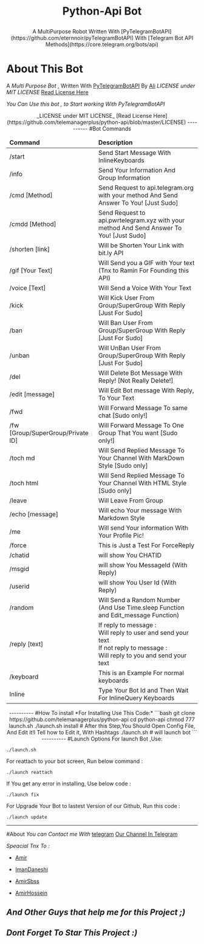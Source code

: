 # <p align="center">Python-Api Bot

<p align="center">A MultiPurpose Robot Written With [PyTelegramBotAPI](https://github.com/eternnoir/pyTelegramBotAPI) With [Telegram Bot API Methods](https://core.telegram.org/bots/api)


# About This Bot
A *Multi Purpose Bot* , Written With [PyTelegramBotAPI](https://github.com/eternnoir/pyTelegramBotAPI) By [Ali](https://telegram.me/Pokr_Face)
_LICENSE under MIT LICENSE_ [Read License Here](https://github.com/telemanagerplus/python-api/blob/master/LICENSE)

*You Can Use this bot , to Start working With PyTelegramBotAPI*
<p align="center">_LICENSE under MIT LICENSE_ [Read License Here](https://github.com/telemanagerplus/python-api/blob/master/LICENSE)
----------
#Bot Commands
<table>
  <thead>
    <tr>
      <td><strong>Command</strong></td>
      <td><strong>Description</strong></td>
    </tr>
  </thead>
  <tbody>
    <tr>
      <td>/start</td>
      <td>Send Start Message With InlineKeyboards</td>
    </tr>
    <tr>
      <td>/info</td>
      <td>Send Your Information And Group Information</td>
    </tr>
    <tr>
      <td>/cmd [Method]</td>
      <td>Send Request to api.telegram.org with your method And Send Answer To You! [Just Sudo]</td>
    </tr>
    <tr>
      <td>/cmdd [Method]</td>
      <td>Send Request to api.pwrtelegram.xyz with your method And Send Answer To You! [Just Sudo]</td>
    </tr>
    <tr>
      <td>/shorten [link]</td>
      <td>Will be Shorten Your Link with bit.ly API</td>
    </tr>
    <tr>
      <td>/gif [Your Text]</td>
      <td>Will Send you a GIF with Your text (Tnx to Ramin For Founding this API)</td>
    </tr>
    <tr>
      <td>/voice [Text]</td>
      <td>Will Send a Voice With Your Text</td>
    </tr>
    <tr>
      <td>/kick</td>
      <td>Will Kick User From Group/SuperGroup With Reply [Just For Sudo]</td>
    </tr>
    <tr>
      <td>/ban</td>
      <td>Will Ban User From Group/SuperGroup With Reply [Just For Sudo]</td>
    </tr>
    <tr>
      <td>/unban</td>
      <td>Will UnBan User From Group/SuperGroup With Reply [Just For Sudo]</td>
    </tr>
    <tr>
      <td>/del</td>
      <td>Will Delete Bot Message With Reply! [Not Really Delete!]</td>
    </tr>
    <tr>
      <td>/edit [message]</td>
      <td>Will Edit Bot message With Reply, To Your Text</td>
    </tr>
    <tr>
      <td>/fwd</td>
      <td>Will Forward Message To same chat [Sudo only!]</td>
    </tr>
    <tr>
      <td>/fw [Group/SuperGroup/Private ID]</td>
      <td>Will Forward Message To One Group That You want [Sudo only!]</td>
    </tr>
    <tr>
      <td>/toch md</td>
      <td>Will Send Replied Message To Your Channel With MarkDown Style [Sudo only]</td>
    </tr>
    <tr>
      <td>/toch html</td>
      <td>Will Send Replied Message To Your Channel With HTML Style [Sudo only]</td>
    </tr>
    <tr>
      <td>/leave</td>
      <td>Will Leave From Group</td>
    </tr>
    <tr>
      <td>/echo [message]</td>
      <td>Will echo Your message With Markdown Style</td>
    </tr>
    <tr>
      <td>/me</td>
      <td>Will send Your information With Your Profile Pic!</td>
    </tr>
    <tr>
      <td>/force</td>
      <td>This is Just a Test For ForceReply</td>
    </tr>
    <tr>
      <td>/chatid</td>
      <td>will show You CHATID</td>
    </tr>
    <tr>
      <td>/msgid</td>
      <td>will show You MessageId (With Reply)</td>
    </tr>
    <tr>
      <td>/userid</td>
      <td>will show You User Id (With Reply)</td>
    </tr>
    <tr>
      <td>/random</td>
      <td>Will Send a Random Number (And Use Time.sleep Function and Edit_message Function)</td>
    </tr>
    <tr>
      <td>/reply [text]</td>
      <td>If reply to message :<br>Will reply to user and send your text<br>If not reply to message :<br>Will reply to you and send your text</td>
    </tr>
    <tr>
      <td>/keyboard</td>
      <td>This is an Example For normal keyboards</td>
    </tr>
    <tr>
      <td>Inline</td>
      <td>Type Your Bot Id and Then Wait For InlineQuery Keyboards</td>
    </tr>
  </tbody>
</table>
----------
#How To install
*For Installing Use This Code:*
```bash
git clone https://github.com/telemanagerplus/python-api
cd python-api
chmod 777 launch.sh
./launch.sh install
# After this Step,You Should Open Config File, And Edit it!I Tell how to Edit it, With Hashtags
./launch.sh # will launch bot
```
----------
#Launch Options
For launch Bot ,Use:

```
./launch.sh
```

For reattach to your bot screen, Run below command :

```
./launch reattach
```

If You get any error in installing, Use below code :

```
./launch fix
```

For Upgrade Your Bot to lastest Version of our Github, Run this code :

```
./launch update
```
----------
#About
*You can Contact me With* [telegram](https://telegram.me/Pokr_Face)
[Our Channel In Telegram](https://telegram.me/Telemanager_Ch)

*Speacial Tnx To :*

*  [Amir](https://telegram.me/Negative)
 
*  [ImanDaneshi](https://telegram.me/ImanDaneshi)
 
*  [AmirSbss](https://telegram.me/Amir_h)
  
*  [AmirHossein](https://telegram.me/sudo1)

  _And Other Guys that help me for this Project ;)_
----------
***Dont Forget To Star This Project :)***
----------
